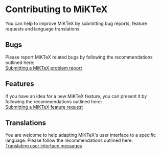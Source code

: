 # Contributing to MiKTeX

You can help to improve MiKTeX by submitting bug reports, feature requests and language translations.

## Bugs

Please report MiKTeX related bugs by following the recommendations outlined here:  
[Submitting a MiKTeX problem report](https://miktex.org/howto/bug-report)

## Features

If you have an idea for a new MiKTeX feature, you can present it by following the recommendations outlined here:  
[Submitting a MiKTeX feature request](https://miktex.org/howto/feature-request)

## Translations

You are welcome to help adapting MiKTeX's user interface to a specific language. Please follow the recommendations outlined here:  
[Translating user interface messages](https://miktex.org/howto/l10n)
